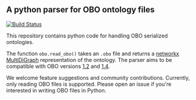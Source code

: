 ## A python parser for OBO ontology files

[![Build Status](https://travis-ci.org/dhimmel/obo.svg?branch=master)](https://travis-ci.org/dhimmel/obo)

This repository contains python code for handling OBO serialized ontologies.

The function `obo.read_obo()` takes an `.obo` file and returns a [networkx MultiDiGraph](http://networkx.readthedocs.io/en/stable/reference/classes.multidigraph.html) representation of the ontology.
The parser aims to be compatible with OBO versions [1.2](https://owlcollab.github.io/oboformat/doc/GO.format.obo-1_2.html) and [1.4](https://owlcollab.github.io/oboformat/doc/GO.format.obo-1_4.html).

We welcome feature suggestions and community contributions.
Currently, only reading OBO files is supported.
Please open an issue if you're interested in writing OBO files in Python.

